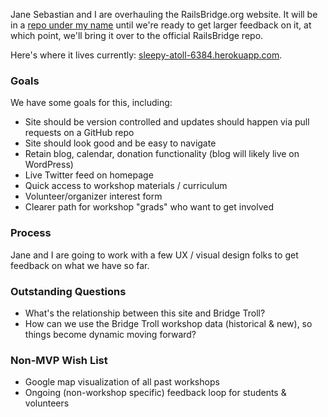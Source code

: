 Jane Sebastian and I are overhauling the RailsBridge.org website. It will be in a [repo under my name](https://github.com/lilliealbert/site_de_railsbridge_2013) until we're ready to get larger feedback on it, at which point, we'll bring it over to the official RailsBridge repo.

Here's where it lives currently: [sleepy-atoll-6384.herokuapp.com](http://sleepy-atoll-6384.herokuapp.com/).

### Goals

We have some goals for this, including:

* Site should be version controlled and updates should happen via pull requests on a GitHub repo
* Site should look good and be easy to navigate
* Retain blog, calendar, donation functionality (blog will likely live on WordPress)
* Live Twitter feed on homepage
* Quick access to workshop materials / curriculum
* Volunteer/organizer interest form
* Clearer path for workshop "grads" who want to get involved

### Process

Jane and I are going to work with a few UX / visual design folks to get feedback on what we have so far.

### Outstanding Questions

* What's the relationship between this site and Bridge Troll? 
* How can we use the Bridge Troll workshop data (historical & new), so things become dynamic moving forward?

### Non-MVP Wish List

* Google map visualization of all past workshops
* Ongoing (non-workshop specific) feedback loop for students & volunteers


